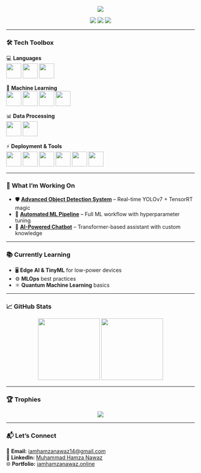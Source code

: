 <!-- Profile Banner -->
<p align="center">
  <img src="https://readme-typing-svg.herokuapp.com?size=25&duration=4000&color=F75C7E&center=true&vCenter=true&width=600&lines=Hey+there!+👋+I'm+Muhammad+Hamza+Nawaz; AI+Engineer+%7C+ML+Specialist+%7C+Python+Developer;Always+learning+new+things+🚀" />
</p>

<!-- Social badges -->
<p align="center">
  <a href="https://linkedin.com/in/muhammad-hamza-nawaz-a434501b3"><img src="https://img.shields.io/badge/-LinkedIn-0077B5?style=for-the-badge&logo=Linkedin&logoColor=white" /></a>
  <a href="mailto:iamhamzanawaz14@gmail.com"><img src="https://img.shields.io/badge/-Gmail-D14836?style=for-the-badge&logo=Gmail&logoColor=white" /></a>
  <a href="https://www.kaggle.com/muhammadhamzanawaz"><img src="https://img.shields.io/badge/-Kaggle-20BEFF?style=for-the-badge&logo=Kaggle&logoColor=white" /></a>
</p>

---

### 🛠 **Tech Toolbox**
💻 **Languages**  
<img src="https://img.icons8.com/color/48/000000/python.png" width="40"/> <img src="https://img.icons8.com/color/48/000000/c-plus-plus-logo.png" width="40"/> <img src="https://img.icons8.com/ios-filled/50/000000/sql.png" width="40"/>

🤖 **Machine Learning**  
<img src="https://img.icons8.com/color/48/000000/tensorflow.png" width="40"/> <img src="https://pytorch.org/assets/images/pytorch-logo.png" width="40"/> <img src="https://img.icons8.com/color/48/000000/opencv.png" width="40"/> <img src="https://img.icons8.com/ios/50/000000/artificial-intelligence.png" width="40"/>

📊 **Data Processing**  
<img src="https://img.icons8.com/color/48/000000/pandas.png" width="40"/> <img src="https://img.icons8.com/color/48/000000/numpy.png" width="40"/>

⚡ **Deployment & Tools**  
<img src="https://img.icons8.com/fluency/48/000000/flask.png" width="40"/> <img src="https://img.icons8.com/color/48/000000/docker.png" width="40"/> <img src="https://img.icons8.com/color/48/000000/git.png" width="40"/> <img src="https://img.icons8.com/fluency/48/000000/github.png" width="40"/> <img src="https://img.icons8.com/color/48/000000/amazon-web-services.png" width="40"/> <img src="https://img.icons8.com/color/48/000000/google-cloud.png" width="40"/>

---

### 🚀 **What I’m Working On**
- 🛡 **[Advanced Object Detection System](https://github.com/yourusername/object-detection)** – Real-time YOLOv7 + TensorRT magic  
- 🔄 **[Automated ML Pipeline](https://github.com/yourusername/automl-pipeline)** – Full ML workflow with hyperparameter tuning  
- 💬 **[AI-Powered Chatbot](https://github.com/yourusername/ai-chatbot)** – Transformer-based assistant with custom knowledge

---

### 📚 **Currently Learning**
- 🖥 **Edge AI & TinyML** for low-power devices  
- ⚙️ **MLOps** best practices  
- ⚛ **Quantum Machine Learning** basics  

---

### 📈 **GitHub Stats**
<p align="center">
  <img src="https://github-readme-stats.vercel.app/api?username=hamzanawazsangha&show_icons=true&theme=radical" height="165"/>
  <img src="https://github-readme-stats.vercel.app/api/top-langs/?username=hamzanawazsangha&layout=compact&theme=radical" height="165"/>
</p>

---

### 🏆 **Trophies**
<p align="center">
  <img src="https://github-profile-trophy.vercel.app/?username=hamzanawazsangha&theme=onedark&margin-w=10&margin-h=10&no-frame=true" />
</p>

---

### 📬 **Let’s Connect**
📧 **Email:** [iamhamzanawaz14@gmail.com](mailto:iamhamzanawaz14@gmail.com)  
💼 **LinkedIn:** [Muhammad Hamza Nawaz](https://linkedin.com/in/muhammad-hamza-nawaz-a434501b3)  
🌐 **Portfolio:** [iamhamzanawaz.online](http://iamhamzanawaz.online)
